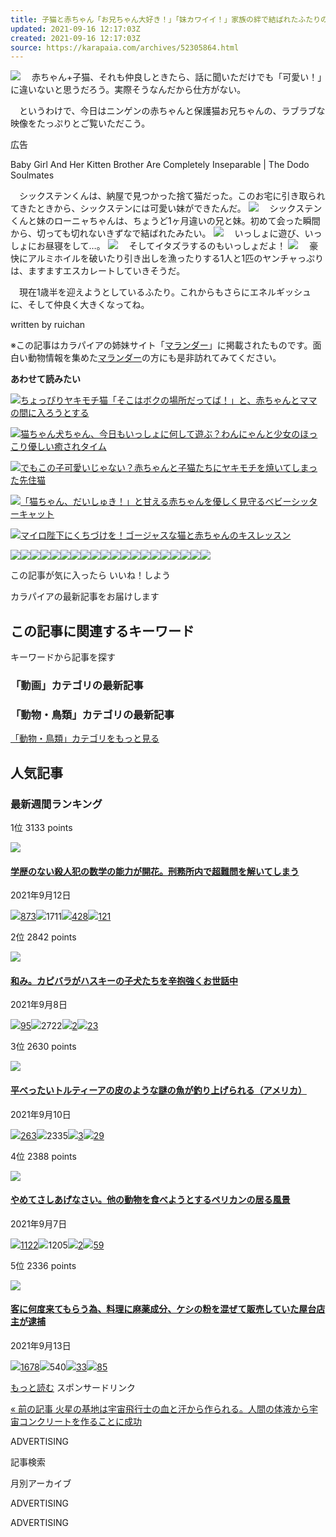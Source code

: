 ```yaml
---
title: 子猫と赤ちゃん「お兄ちゃん大好き！」「妹カワイイ！」家族の絆で結ばれたふたりのイチャコラっぷりがたまらない
updated: 2021-09-16 12:17:03Z
created: 2021-09-16 12:17:03Z
source: https://karapaia.com/archives/52305864.html
---
```


![](https://livedoor.sp.blogimg.jp/karapaia_zaeega/imgs/d/b/db439e40.jpg)
　赤ちゃん+子猫、それも仲良しときたら、話に聞いただけでも「可愛い！」に違いないと思うだろう。実際そうなんだから仕方がない。

　というわけで、今日はニンゲンの赤ちゃんと保護猫お兄ちゃんの、ラブラブな映像をたっぷりとご覧いただこう。

広告

Baby Girl And Her Kitten Brother Are Completely Inseparable | The Dodo Soulmates

　シックステンくんは、納屋で見つかった捨て猫だった。このお宅に引き取られてきたときから、シックステンには可愛い妹ができたんだ。
![](https://livedoor.blogimg.jp/karapaia_zaeega/imgs/f/a/fa901bc6.jpg)
　シックステンくんと妹のローニャちゃんは、ちょうど1ヶ月違いの兄と妹。初めて会った瞬間から、切っても切れないきずなで結ばれたみたい。
![](https://livedoor.blogimg.jp/karapaia_zaeega/imgs/3/4/348f3c76.jpg)
　いっしょに遊び、いっしょにお昼寝をして…。
![](https://livedoor.blogimg.jp/karapaia_zaeega/imgs/8/a/8a1053dc.jpg)
　そしてイタズラするのもいっしょだよ！
![](https://livedoor.blogimg.jp/karapaia_zaeega/imgs/2/4/241ee8ec.jpg)
　豪快にアルミホイルを破いたり引き出しを漁ったりする1人と1匹のヤンチャっぷりは、ますますエスカレートしていきそうだ。

　現在1歳半を迎えようとしているふたり。これからもさらにエネルギッシュに、そして仲良く大きくなってね。

written by ruichan

※この記事はカラパイアの姉妹サイト「[マランダー](http://marandr.com/)」に掲載されたものです。面白い動物情報を集めた[マランダー](http://marandr.com/)の方にも是非訪れてみてください。

**あわせて読みたい**

[![](https://livedoor.blogimg.jp/maranda/imgs/a/f/af547439.jpg)ちょっぴりヤキモチ猫「そこはボクの場所だってば！」と、赤ちゃんとママの間に入ろうとする](http://marandr.com/38648740)

[![](https://livedoor.blogimg.jp/maranda/imgs/f/8/f883282f.jpg)猫ちゃん犬ちゃん、今日もいっしょに何して遊ぶ？わんにゃんと少女のほっこり優しい癒されタイム](http://marandr.com/38448952)

[![](https://livedoor.blogimg.jp/maranda/imgs/a/d/adc23d2f.jpg)でもこの子可愛いじゃない？赤ちゃんと子猫たちにヤキモチを焼いてしまった先住猫](http://marandr.com/38375836)

[![](https://livedoor.blogimg.jp/maranda/imgs/1/5/15610dfe.jpg)「猫ちゃん、だいしゅき！」と甘える赤ちゃんを優しく見守るベビーシッターキャット](http://marandr.com/38115118)

[![](https://livedoor.blogimg.jp/maranda/imgs/5/2/52172c94.jpg)マイロ陛下にくちづけを！ゴージャスな猫と赤ちゃんのキスレッスン](http://marandr.com/36391606)

![](https://livedoor.blogimg.jp/karapaia_zaeega/imgs/d/b/db439e40.jpg)![](https://livedoor.blogimg.jp/maranda/imgs/5/a/5add7032.jpg)![](https://livedoor.sp.blogimg.jp/karapaia_zaeega/imgs/d/b/db439e40.jpg)![](https://livedoor.blogimg.jp/karapaia_zaeega/imgs/f/a/fa901bc6.jpg)![](https://livedoor.blogimg.jp/maranda/imgs/c/7/c7c3eb69.jpg)![](https://livedoor.blogimg.jp/karapaia_zaeega/imgs/1/e/1e8fdac6.jpg)![](https://livedoor.blogimg.jp/karapaia_zaeega/imgs/3/4/348f3c76.jpg)![](https://livedoor.blogimg.jp/maranda/imgs/6/6/66c998b8.jpg)![](https://livedoor.blogimg.jp/karapaia_zaeega/imgs/a/5/a531f341.jpg)![](https://livedoor.blogimg.jp/karapaia_zaeega/imgs/8/a/8a1053dc.jpg)![](https://livedoor.blogimg.jp/maranda/imgs/8/f/8fcd68c4.jpg)![](https://livedoor.blogimg.jp/karapaia_zaeega/imgs/b/9/b9b7518e.jpg)![](https://livedoor.blogimg.jp/karapaia_zaeega/imgs/2/4/241ee8ec.jpg)![](https://livedoor.blogimg.jp/maranda/imgs/5/0/503f1bd3.jpg)![](https://livedoor.blogimg.jp/karapaia_zaeega/imgs/7/4/748e2c9d.jpg)![](https://livedoor.blogimg.jp/maranda/imgs/a/f/af547439.jpg)![](https://livedoor.blogimg.jp/maranda/imgs/f/8/f883282f.jpg)![](https://livedoor.blogimg.jp/maranda/imgs/a/d/adc23d2f.jpg)![](https://livedoor.blogimg.jp/maranda/imgs/1/5/15610dfe.jpg)![](https://livedoor.blogimg.jp/maranda/imgs/5/2/52172c94.jpg)

この記事が気に入ったら
いいね！しよう

カラパイアの最新記事をお届けします

## この記事に関連するキーワード

キーワードから記事を探す

### 「動画」カテゴリの最新記事

### 「動物・鳥類」カテゴリの最新記事

[「動物・鳥類」カテゴリをもっと見る](https://karapaia.com/archives/cat_50034578.html)

## 人気記事

### 最新週間ランキング

1位
3133 points

[![](https://livedoor.blogimg.jp/karapaia_zaeega/imgs/c/4/c4c2b1d6.jpg)](https://karapaia.com/archives/52305719.html)

#### [学歴のない殺人犯の数学の能力が開花。刑務所内で超難問を解いてしまう](https://karapaia.com/archives/52305719.html)

2021年9月12日

[![](https://livedoor.4.blogimg.jp/karapaia_zaeega/imgs/6/f/6f07d0be.png)873](https://twitter.com/search?q=https%3A%2F%2Fkarapaia.com%2Farchives%2F52305719.html)![](https://livedoor.4.blogimg.jp/karapaia_zaeega/imgs/2/7/27bc7918.png)1711[![](https://livedoor.4.blogimg.jp/karapaia_zaeega/imgs/9/2/924bd12b.png)428](http://b.hatena.ne.jp/entry/karapaia.com/archives/52305719.html)[![](https://livedoor.4.blogimg.jp/karapaia_zaeega/imgs/b/f/bf696b62.png)121](https://karapaia.com/archives/52305719.html#comments)

2位
2842 points

[![](https://livedoor.blogimg.jp/karapaia_zaeega/imgs/0/f/0f2b6701.jpg)](https://karapaia.com/archives/52305574.html)

#### [和み。カピバラがハスキーの子犬たちを辛抱強くお世話中](https://karapaia.com/archives/52305574.html)

2021年9月8日

[![](https://livedoor.4.blogimg.jp/karapaia_zaeega/imgs/6/f/6f07d0be.png)95](https://twitter.com/search?q=https%3A%2F%2Fkarapaia.com%2Farchives%2F52305574.html)![](https://livedoor.4.blogimg.jp/karapaia_zaeega/imgs/2/7/27bc7918.png)2722[![](https://livedoor.4.blogimg.jp/karapaia_zaeega/imgs/9/2/924bd12b.png)2](http://b.hatena.ne.jp/entry/karapaia.com/archives/52305574.html)[![](https://livedoor.4.blogimg.jp/karapaia_zaeega/imgs/b/f/bf696b62.png)23](https://karapaia.com/archives/52305574.html#comments)

3位
2630 points

[![](https://livedoor.blogimg.jp/karapaia_zaeega/imgs/0/f/0fa540ff.jpg)](https://karapaia.com/archives/52305631.html)

#### [平べったいトルティーアの皮のような謎の魚が釣り上げられる（アメリカ）](https://karapaia.com/archives/52305631.html)

2021年9月10日

[![](https://livedoor.4.blogimg.jp/karapaia_zaeega/imgs/6/f/6f07d0be.png)263](https://twitter.com/search?q=https%3A%2F%2Fkarapaia.com%2Farchives%2F52305631.html)![](https://livedoor.4.blogimg.jp/karapaia_zaeega/imgs/2/7/27bc7918.png)2335[![](https://livedoor.4.blogimg.jp/karapaia_zaeega/imgs/9/2/924bd12b.png)3](http://b.hatena.ne.jp/entry/karapaia.com/archives/52305631.html)[![](https://livedoor.4.blogimg.jp/karapaia_zaeega/imgs/b/f/bf696b62.png)29](https://karapaia.com/archives/52305631.html#comments)

4位
2388 points

[![](https://livedoor.blogimg.jp/karapaia_zaeega/imgs/6/d/6dc2e3f9.jpg)](https://karapaia.com/archives/52305536.html)

#### [やめてさしあげなさい。他の動物を食べようとするペリカンの居る風景](https://karapaia.com/archives/52305536.html)

2021年9月7日

[![](https://livedoor.4.blogimg.jp/karapaia_zaeega/imgs/6/f/6f07d0be.png)1122](https://twitter.com/search?q=https%3A%2F%2Fkarapaia.com%2Farchives%2F52305536.html)![](https://livedoor.4.blogimg.jp/karapaia_zaeega/imgs/2/7/27bc7918.png)1205[![](https://livedoor.4.blogimg.jp/karapaia_zaeega/imgs/9/2/924bd12b.png)2](http://b.hatena.ne.jp/entry/karapaia.com/archives/52305536.html)[![](https://livedoor.4.blogimg.jp/karapaia_zaeega/imgs/b/f/bf696b62.png)59](https://karapaia.com/archives/52305536.html#comments)

5位
2336 points

[![](https://livedoor.blogimg.jp/karapaia_zaeega/imgs/a/2/a2655f3d.jpg)](https://karapaia.com/archives/52305727.html)

#### [客に何度来てもらう為、料理に麻薬成分、ケシの粉を混ぜて販売していた屋台店主が逮捕](https://karapaia.com/archives/52305727.html)

2021年9月13日

[![](https://livedoor.4.blogimg.jp/karapaia_zaeega/imgs/6/f/6f07d0be.png)1678](https://twitter.com/search?q=https%3A%2F%2Fkarapaia.com%2Farchives%2F52305727.html)![](https://livedoor.4.blogimg.jp/karapaia_zaeega/imgs/2/7/27bc7918.png)540[![](https://livedoor.4.blogimg.jp/karapaia_zaeega/imgs/9/2/924bd12b.png)33](http://b.hatena.ne.jp/entry/karapaia.com/archives/52305727.html)[![](https://livedoor.4.blogimg.jp/karapaia_zaeega/imgs/b/f/bf696b62.png)85](https://karapaia.com/archives/52305727.html#comments)

[もっと読む](http://karapaia.sakura.ne.jp/rank/p/w/20210906/0)
スポンサードリンク

 [  « 前の記事  火星の基地は宇宙飛行士の血と汗から作られる。人間の体液から宇宙コンクリートを作ることに成功](https://karapaia.com/archives/52305831.html)

ADVERTISING

記事検索

月別アーカイブ

ADVERTISING

ADVERTISING
